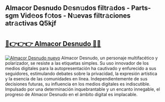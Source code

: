 ## Almacor Desnudo D𝚎sn𝚞dos filtr𝚊dos - Parts-sgm Vid𝚎os f𝚘tos - N𝚞evas filtr𝚊ciones atr𝚊ctivas Q5kjf

# <h2><a href="http://mbc8fwl.tromn.icu/?c=Almacor+Desnudo">🔗👉👉👉 Almacor Desnudo 🔗🔗</a></h2>

[![Almacor Desnudo nuevo](https://i.imgur.com/pEAQMta.gif)](http://mbc8fwl.tromn.icu/?c=Almacor+Desnudo)
Almacor Desnudo, un personaje multifacético y polarizador, se resiste a las etiquetas simples. Su uso innovador de los medios digitales para la autopresentación ha cautivado y enfurecido a sus seguidores, estimulando debates sobre la privacidad, la expresión artística y la esencia de las comunidades en línea. Independientemente de sus decisiones futuras, su influencia en los medios digitales es indiscutible. Impulsado por una determinación inquebrantable y un encanto innegable, el progreso de Almacor Desnudo en el ámbito digital es implacable.

